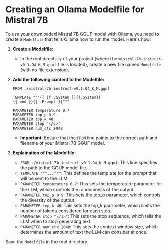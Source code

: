 # Creating an Ollama Modelfile for Mistral 7B

To use your downloaded Mistral 7B GGUF model with Ollama, you need to create a `Modelfile` that tells Ollama how to run the model. Here's how:

1.  **Create a Modelfile:**
    *   In the root directory of your project (where the `mistral-7b-instruct-v0.1.Q4_K_M.gguf` file is located), create a new file named `Modelfile` (with no file extension).

2.  **Add the following content to the Modelfile:**
    ```
    FROM ./mistral-7b-instruct-v0.1.Q4_K_M.gguf

    TEMPLATE """{{ if .System }}{{.System}}
    {{ end }}{{ .Prompt }}"""

    PARAMETER temperature 0.7
    PARAMETER top_p 0.9
    PARAMETER top_k 40
    PARAMETER stop "</s>"
    PARAMETER num_ctx 2048
    ```
    *   **Important:** Ensure that the `FROM` line points to the correct path and filename of your Mistral 7B GGUF model.

3.  **Explaination of the Modelfile:**
    *   `FROM ./mistral-7b-instruct-v0.1.Q4_K_M.gguf`: This line specifies the path to the GGUF model file.
    *   `TEMPLATE """..."""`: This defines the template for the prompt that will be sent to the LLM.
    *   `PARAMETER temperature 0.7`: This sets the temperature parameter for the LLM, which controls the randomness of the output.
    *   `PARAMETER top_p 0.9`: This sets the top_p parameter, which controls the diversity of the output.
    *   `PARAMETER top_k 40`: This sets the top_k parameter, which limits the number of tokens considered for each step.
    *   `PARAMETER stop "</s>"`: This sets the stop sequence, which tells the LLM when to stop generating text.
    *   `PARAMETER num_ctx 2048`: This sets the context window size, which determines the amount of text the LLM can consider at once.

Save the `Modelfile` in the root directory.
